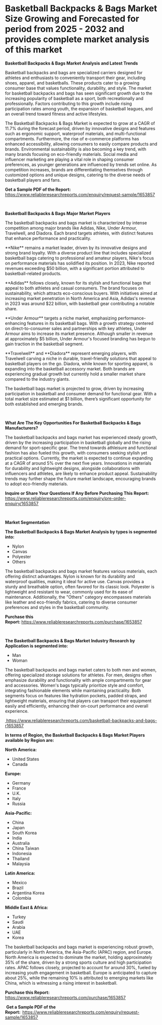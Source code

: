 <p><h1>Basketball Backpacks & Bags Market Size Growing and Forecasted for period from 2025 - 2032 and provides complete market analysis of this market</h1></p><p><strong>Basketball Backpacks & Bags Market Analysis and Latest Trends</strong></p>
<p><p>Basketball backpacks and bags are specialized carriers designed for athletes and enthusiasts to conveniently transport their gear, including shoes, apparel, and basketballs. These products cater to a growing consumer base that values functionality, durability, and style. The market for basketball backpacks and bags has seen significant growth due to the increasing popularity of basketball as a sport, both recreationally and professionally. Factors contributing to this growth include rising participation rates among youth, the expansion of basketball leagues, and an overall trend toward fitness and active lifestyles.</p><p>The Basketball Backpacks & Bags Market is expected to grow at a CAGR of 11.7% during the forecast period, driven by innovative designs and features such as ergonomic support, waterproof materials, and multi-functional compartments. Furthermore, the rise of e-commerce platforms has enhanced accessibility, allowing consumers to easily compare products and brands. Environmental sustainability is also becoming a key trend, with many brands focusing on eco-friendly materials. Social media and influencer marketing are playing a vital role in shaping consumer preferences, as younger generations are influenced by trends set online. As competition increases, brands are differentiating themselves through customized options and unique designs, catering to the diverse needs of basketball players and fans.</p></p>
<p><strong>Get a Sample PDF of the Report:&nbsp;</strong> <a href="https://www.reliableresearchreports.com/enquiry/request-sample/1653857?utm_campaign=3431&utm_medium=2&utm_source=Github&utm_content=ia&utm_term=18042025&utm_id=basketball-backpacks-bags">https://www.reliableresearchreports.com/enquiry/request-sample/1653857</a></p>
<p>&nbsp;</p>
<p><strong>Basketball Backpacks & Bags Major Market Players</strong></p>
<p><p>The basketball backpacks and bags market is characterized by intense competition among major brands like Adidas, Nike, Under Armour, Travelwell, and Diadora. Each brand targets athletes, with distinct features that enhance performance and practicality.</p><p>**Nike** remains a market leader, driven by its innovative designs and strong brand loyalty. With a diverse product line that includes specialized basketball bags catering to professional and amateur players, Nike's focus on performance materials has solidified its position. In 2023, Nike reported revenues exceeding $50 billion, with a significant portion attributed to basketball-related products.</p><p>**Adidas** follows closely, known for its stylish and functional bags that appeal to both athletes and casual consumers. The brand focuses on sustainability, which attracts eco-conscious buyers. With initiatives aimed at increasing market penetration in North America and Asia, Adidas's revenue in 2023 was around $22 billion, with basketball gear contributing a notable share.</p><p>**Under Armour** targets a niche market, emphasizing performance-enhancing features in its basketball bags. With a growth strategy centered on direct-to-consumer sales and partnerships with key athletes, Under Armour aims to increase its market presence. Although smaller in revenue at approximately $5 billion, Under Armour's focused branding has begun to gain traction in the basketball segment.</p><p>**Travelwell** and **Diadora** represent emerging players, with Travelwell carving a niche in durable, travel-friendly solutions that appeal to basketball players on the go. Diadora, while known for sporting apparel, is expanding into the basketball accessory market. Both brands are experiencing gradual growth but currently hold a smaller market share compared to the industry giants.</p><p>The basketball bags market is projected to grow, driven by increasing participation in basketball and consumer demand for functional gear. With a total market size estimated at $1 billion, there’s significant opportunity for both established and emerging brands.</p></p>
<p>&nbsp;</p>
<p><strong>What Are The Key Opportunities For Basketball Backpacks & Bags Manufacturers?</strong></p>
<p><p>The basketball backpacks and bags market has experienced steady growth, driven by the increasing participation in basketball globally and the rising demand for sport-specific gear. The trend towards athleisure and functional fashion has also fueled this growth, with consumers seeking stylish yet practical options. Currently, the market is expected to continue expanding at a CAGR of around 5% over the next five years. Innovations in materials for durability and lightweight designs, alongside collaborations with influencers and athletes, are likely to enhance product appeal. Sustainability trends may further shape the future market landscape, encouraging brands to adopt eco-friendly materials.</p></p>
<p><strong>Inquire or Share Your Questions If Any Before Purchasing This Report:</strong> <a href="https://www.reliableresearchreports.com/enquiry/pre-order-enquiry/1653857?utm_campaign=3431&utm_medium=2&utm_source=Github&utm_content=ia&utm_term=18042025&utm_id=basketball-backpacks-bags">https://www.reliableresearchreports.com/enquiry/pre-order-enquiry/1653857</a></p>
<p>&nbsp;</p>
<p><strong>Market Segmentation</strong></p>
<p><strong>The Basketball Backpacks & Bags Market Analysis by types is segmented into:</strong></p>
<p><ul><li>Nylon</li><li>Canvas</li><li>Polyester</li><li>Others</li></ul></p>
<p><p>The basketball backpacks and bags market features various materials, each offering distinct advantages. Nylon is known for its durability and waterproof qualities, making it ideal for active use. Canvas provides a sturdy and breathable option, often favored for its classic look. Polyester is lightweight and resistant to wear, commonly used for its ease of maintenance. Additionally, the "Others" category encompasses materials like leather and eco-friendly fabrics, catering to diverse consumer preferences and styles in the basketball community.</p></p>
<p><strong>Purchase this Report:&nbsp;</strong><a href="https://www.reliableresearchreports.com/purchase/1653857?utm_campaign=3431&utm_medium=2&utm_source=Github&utm_content=ia&utm_term=18042025&utm_id=basketball-backpacks-bags">https://www.reliableresearchreports.com/purchase/1653857</a></p>
<p>&nbsp;</p>
<p><strong>The Basketball Backpacks & Bags Market Industry Research by Application is segmented into:</strong></p>
<p><ul><li>Man</li><li>Woman</li></ul></p>
<p><p>The basketball backpacks and bags market caters to both men and women, offering specialized storage solutions for athletes. For men, designs often emphasize durability and functionality with ample compartments for gear and accessories. Women's bags typically prioritize style and comfort, integrating fashionable elements while maintaining practicality. Both segments focus on features like hydration pockets, padded straps, and lightweight materials, ensuring that players can transport their equipment easily and efficiently, enhancing their on-court performance and overall experience.</p></p>
<p><a href="https://www.reliableresearchreports.com/basketball-backpacks-and-bags-r1653857?utm_campaign=3431&utm_medium=2&utm_source=Github&utm_content=ia&utm_term=18042025&utm_id=basketball-backpacks-bags">&nbsp;https://www.reliableresearchreports.com/basketball-backpacks-and-bags-r1653857</a></p>
<p><strong>In terms of Region, the Basketball Backpacks & Bags Market Players available by Region are:</strong></p>
<p>
    <p> <strong> North America: </strong>
        <ul>
            <li>United States</li>
            <li>Canada</li>
        </ul>
        </p> 
    <p> <strong> Europe: </strong>
        <ul>
            <li>Germany</li>
            <li>France</li>
            <li>U.K.</li>
            <li>Italy</li>
            <li>Russia</li>
        </ul>
        </p> 
    <p> <strong> Asia-Pacific: </strong>
        <ul>
            <li>China</li>
            <li>Japan</li>
            <li>South Korea</li>
            <li>India</li>
            <li>Australia</li>
            <li>China Taiwan</li>
            <li>Indonesia</li>
            <li>Thailand</li>
            <li>Malaysia</li>
        </ul>
        </p> 
    <p> <strong> Latin America: </strong>
        <ul>
            <li>Mexico</li>
            <li>Brazil</li>
            <li>Argentina Korea</li>
            <li>Colombia</li>
        </ul>
        </p> 
    <p> <strong> Middle East & Africa: </strong>
        <ul>
            <li>Turkey</li>
            <li>Saudi</li>
            <li>Arabia</li>
            <li>UAE</li>
            <li>Korea</li>
        </ul>
    </p>
    </p>
<p><p>The basketball backpacks and bags market is experiencing robust growth, particularly in North America, the Asia-Pacific (APAC) region, and Europe. North America is expected to dominate the market, holding approximately 35% of the share, driven by a strong sports culture and high participation rates. APAC follows closely, projected to account for around 30%, fueled by increasing youth engagement in basketball. Europe is anticipated to capture about 25%, while the remaining 10% is attributed to emerging markets like China, which is witnessing a rising interest in basketball.</p></p>
<p><strong>Purchase this Report: </strong><a href="https://www.reliableresearchreports.com/purchase/1653857?utm_campaign=3431&utm_medium=2&utm_source=Github&utm_content=ia&utm_term=18042025&utm_id=basketball-backpacks-bags">https://www.reliableresearchreports.com/purchase/1653857</a></p>
<p>&nbsp;<strong>Get a Sample PDF of the Report:&nbsp;&nbsp;</strong><a href="https://www.reliableresearchreports.com/enquiry/request-sample/1653857?utm_campaign=3431&utm_medium=2&utm_source=Github&utm_content=ia&utm_term=18042025&utm_id=basketball-backpacks-bags">https://www.reliableresearchreports.com/enquiry/request-sample/1653857</a></p>
<p><strong></strong></p>
<p><p></p><p></p><p></p></p>